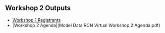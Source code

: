 ## Workshop 2 Outputs
* [Workshop 1 Registrants](Workshop1Registrants.pdf)
* [Workshop 2 Agenda](Model Data RCN Virtual Workshop 2 Agenda.pdf)
    
